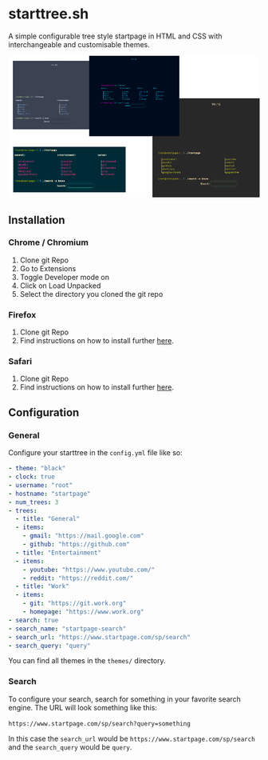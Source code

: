 # starttree.sh
A simple configurable tree style startpage in HTML and CSS with interchangeable and customisable themes.

![Preview](preview.png)

## Installation

### Chrome / Chromium
1. Clone git Repo
2. Go to Extensions
3. Toggle Developer mode on
4. Click on Load Unpacked
5. Select the directory you cloned the git repo

### Firefox
1. Clone git Repo
2. Find instructions on how to install further [here](https://redd.it/ge86z4).

### Safari
1. Clone git Repo
2. Find instructions on how to install further [here](https://support.apple.com/guide/safari/change-your-homepage-ibrw1020/mac).

## Configuration

### General
Configure your starttree in the `config.yml` file like so:

```yaml
- theme: "black"
- clock: true
- username: "root"
- hostname: "startpage"
- num_trees: 3
- trees:
  - title: "General"
  - items:
    - gmail: "https://mail.google.com"
    - github: "https://github.com"
  - title: "Entertainment"
  - items:
    - youtube: "https://www.youtube.com/"
    - reddit: "https://reddit.com/"
  - title: "Work"
  - items:
    - git: "https://git.work.org"
    - homepage: "https://www.work.org"
- search: true
- search_name: "startpage-search"
- search_url: "https://www.startpage.com/sp/search"
- search_query: "query"
```

You can find all themes in the `themes/` directory.

### Search
To configure your search, search for something in your favorite search engine. The URL will look something like this:

`https://www.startpage.com/sp/search?query=something`

In this case the `search_url` would be `https://www.startpage.com/sp/search` and the `search_query` would be `query`.

